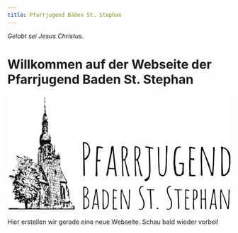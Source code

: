```yaml
---
title: Pfarrjugend Baden St. Stephan
---
```


_Gelobt sei Jesus Christus._

# Willkommen auf der Webseite der Pfarrjugend Baden St. Stephan

![Logo der Pfarrjugend Baden St. Stephan][logo]

Hier erstellen wir gerade eine neue Webseite. Schau bald wieder vorbei!

[logo]: assets/Pfarrlogo_2017_Jugend.png
